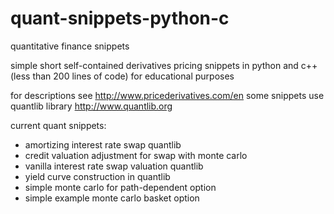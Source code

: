 quant-snippets-python-c
=======================
quantitative finance snippets

simple short self-contained derivatives pricing snippets in python and c++ (less than 200 lines of code)  for educational purposes


for descriptions see http://www.pricederivatives.com/en
some snippets use quantlib library http://www.quantlib.org

current quant snippets:

- amortizing interest rate swap quantlib
- credit valuation adjustment for swap with monte carlo 
- vanilla interest rate swap valuation quantlib
- yield curve construction in quantlib
- simple monte carlo for path-dependent option
- simple example monte carlo basket option

